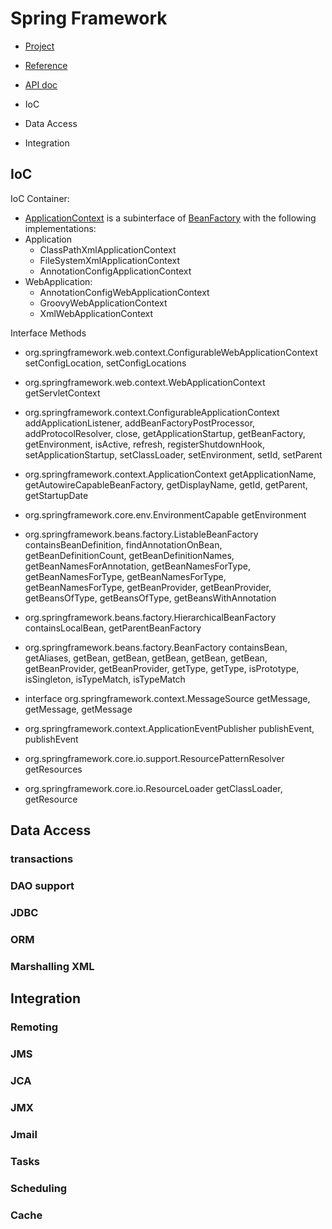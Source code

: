 # Spring Framework
- [Project](https://spring.io/projects/spring-framework)
- [Reference](https://docs.spring.io/spring-framework/docs/current/reference/html/)
- [API doc](https://docs.spring.io/spring-framework/docs/current/javadoc-api/)

- IoC
- Data Access
- Integration

## IoC
IoC Container: 
- [ApplicationContext](https://docs.spring.io/spring-framework/docs/5.3.12/javadoc-api/org/springframework/context/ApplicationContext.html) is a subinterface of [BeanFactory](https://docs.spring.io/spring-framework/docs/5.3.12/javadoc-api/org/springframework/beans/factory/BeanFactory.html) with the following implementations:
- Application
    - ClassPathXmlApplicationContext 
    - FileSystemXmlApplicationContext
    - AnnotationConfigApplicationContext
- WebApplication:
    - AnnotationConfigWebApplicationContext
    - GroovyWebApplicationContext
    - XmlWebApplicationContext
    
Interface Methods
- org.springframework.web.context.ConfigurableWebApplicationContext
setConfigLocation, setConfigLocations

- org.springframework.web.context.WebApplicationContext
getServletContext

-  org.springframework.context.ConfigurableApplicationContext
addApplicationListener, addBeanFactoryPostProcessor, addProtocolResolver, close, getApplicationStartup, getBeanFactory, getEnvironment, isActive, refresh, registerShutdownHook, setApplicationStartup, setClassLoader, setEnvironment, setId, setParent

-  org.springframework.context.ApplicationContext
  getApplicationName, getAutowireCapableBeanFactory, getDisplayName, getId, getParent, getStartupDate

- org.springframework.core.env.EnvironmentCapable
   getEnvironment

 - org.springframework.beans.factory.ListableBeanFactory
   containsBeanDefinition, findAnnotationOnBean, getBeanDefinitionCount, getBeanDefinitionNames, getBeanNamesForAnnotation, getBeanNamesForType, getBeanNamesForType, getBeanNamesForType, getBeanNamesForType, getBeanProvider, getBeanProvider, getBeansOfType, getBeansOfType, getBeansWithAnnotation

- org.springframework.beans.factory.HierarchicalBeanFactory
   containsLocalBean, getParentBeanFactory

- org.springframework.beans.factory.BeanFactory
  containsBean, getAliases, getBean, getBean, getBean, getBean, getBean, getBeanProvider, getBeanProvider, getType, getType, isPrototype, isSingleton, isTypeMatch, isTypeMatch

 - interface org.springframework.context.MessageSource
    getMessage, getMessage, getMessage

- org.springframework.context.ApplicationEventPublisher
   publishEvent, publishEvent

- org.springframework.core.io.support.ResourcePatternResolver
    getResources

- org.springframework.core.io.ResourceLoader
    getClassLoader, getResource



## Data Access
### transactions
### DAO support
### JDBC
### ORM
### Marshalling XML

## Integration
### Remoting
### JMS
### JCA
### JMX
### Jmail
### Tasks
### Scheduling
### Cache
